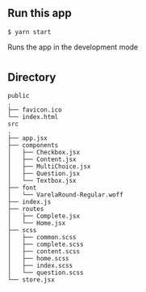 ## Run this app
    $ yarn start
Runs the app in the development mode

#

## Directory
    public
    .
    ├── favicon.ico
    └── index.html
    src
    .
    ├── app.jsx
    ├── components
    │   ├── Checkbox.jsx
    │   ├── Content.jsx
    │   ├── MultiChoice.jsx
    │   ├── Question.jsx
    │   └── Textbox.jsx
    ├── font
    │   └── VarelaRound-Regular.woff
    ├── index.js
    ├── routes
    │   ├── Complete.jsx
    │   └── Home.jsx
    ├── scss
    │   ├── common.scss
    │   ├── complete.scss
    │   ├── content.scss
    │   ├── home.scss
    │   ├── index.scss
    │   └── question.scss
    └── store.jsx